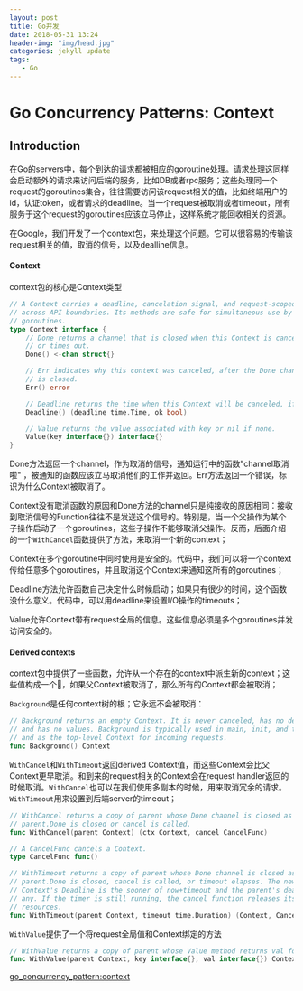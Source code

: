```yaml
---
layout: post
title: Go并发
date: 2018-05-31 13:24
header-img: "img/head.jpg"
categories: jekyll update
tags:
   - Go
---
```


# Go Concurrency Patterns: Context

## Introduction

在Go的servers中，每个到达的请求都被相应的goroutine处理。请求处理这同样会启动额外的请求来访问后端的服务，比如DB或者rpc服务；这些处理同一个request的goroutines集合，往往需要访问该request相关的值，比如终端用户的id，认证token，或者请求的deadline。当一个request被取消或者timeout，所有服务于这个request的goroutines应该立马停止，这样系统才能回收相关的资源。

在Google，我们开发了一个context包，来处理这个问题。它可以很容易的传输该request相关的值，取消的信号，以及dealline信息。

#### Context

context包的核心是Context类型

```go
// A Context carries a deadline, cancelation signal, and request-scoped values
// across API boundaries. Its methods are safe for simultaneous use by multiple
// goroutines.
type Context interface {
    // Done returns a channel that is closed when this Context is canceled
    // or times out.
    Done() <-chan struct{}

    // Err indicates why this context was canceled, after the Done channel
    // is closed.
    Err() error

    // Deadline returns the time when this Context will be canceled, if any.
    Deadline() (deadline time.Time, ok bool)

    // Value returns the value associated with key or nil if none.
    Value(key interface{}) interface{}
}
```

Done方法返回一个channel，作为取消的信号，通知运行中的函数"channel取消啦" ，被通知的函数应该立马取消他们的工作并返回。Err方法返回一个错误，标识为什么Context被取消了。

Context没有取消函数的原因和Done方法的channel只是纯接收的原因相同：接收到取消信号的Function往往不是发送这个信号的。特别是，当一个父操作为某个子操作启动了一个goroutines，这些子操作不能够取消父操作。反而，后面介绍的一个`WithCancel`函数提供了方法，来取消一个新的context；

Context在多个goroutine中同时使用是安全的。代码中，我们可以将一个context传给任意多个goroutines，并且取消这个Context来通知这所有的goroutines；

Deadline方法允许函数自己决定什么时候启动；如果只有很少的时间，这个函数没什么意义。代码中，可以用deadline来设置I/O操作的timeouts；

Value允许Context带有request全局的信息。这些信息必须是多个goroutines并发访问安全的。

#### Derived contexts

context包中提供了一些函数，允许从一个存在的context中派生新的context；这些值构成一个🌲，如果父Context被取消了，那么所有的Context都会被取消；

`Background`是任何context树的根；它永远不会被取消：

```go
// Background returns an empty Context. It is never canceled, has no deadline,
// and has no values. Background is typically used in main, init, and tests,
// and as the top-level Context for incoming requests.
func Background() Context
```

`WithCancel`和`WithTimeout`返回derived Context值，而这些Context会比父Context更早取消。和到来的request相关的Context会在request handler返回的时候取消。`WithCancel`也可以在我们使用多副本的时候，用来取消冗余的请求。`WithTimeout`用来设置到后端server的timeout；

```go
// WithCancel returns a copy of parent whose Done channel is closed as soon as
// parent.Done is closed or cancel is called.
func WithCancel(parent Context) (ctx Context, cancel CancelFunc)

// A CancelFunc cancels a Context.
type CancelFunc func()

// WithTimeout returns a copy of parent whose Done channel is closed as soon as
// parent.Done is closed, cancel is called, or timeout elapses. The new
// Context's Deadline is the sooner of now+timeout and the parent's deadline, if
// any. If the timer is still running, the cancel function releases its
// resources.
func WithTimeout(parent Context, timeout time.Duration) (Context, CancelFunc)
```

`WithValue`提供了一个将request全局值和Context绑定的方法

```go
// WithValue returns a copy of parent whose Value method returns val for key.
func WithValue(parent Context, key interface{}, val interface{}) Context
```

[go_concurrency_pattern:context](https://blog.golang.org/context)